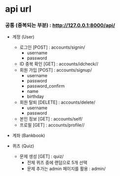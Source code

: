 # api url

### 공통 (중복되는 부분) : http://127.0.0.1:8000/api/

- 계정 (User)
  - 로그인 [POST] : accounts/signin/
    - username
    - password
  - ID 중복 확인 [GET] : accounts/idcheck/<str : username>/
  - 회원 가입 [POST] : accounts/signup/
    - username
    - password
    - password_confirm
    - name
    - birthday
  - 회원 탈퇴 [DELETE] : accounts/delete/
    - username
    - password
  - 본인 정보 [GET] : accounts/self/
  - 프로필 [GET] : accounts/profile/<str : username>/



- 계좌 (Bankbook)



- 퀴즈 (Quiz)
  - 문제 생성  [GET] : quiz/
    - 전체 퀴즈 중에 랜덤으로 5개 선택
    - 문제 추가는 admin 페이지를 활용 : admin/
